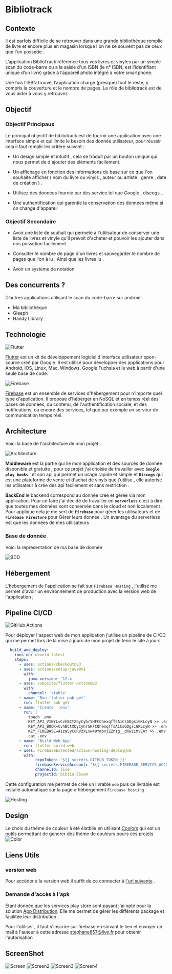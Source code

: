 # Bibliotrack


## Contexte  

Il est parfois difficile de se retrouver dans une grande bibliothéque remplie de livre et encore plus en magasin lorsque l'on ne se souvent pas de ceux que l'on possède .

L’application BiblioTrack référence tous vos livres et vinyles par un simple scan du code-barre ou a la saisie d'un ISBN (le n° ISBN,  est l’identifiant unique d’un livre) grâce à l’appareil photo intégré à votre smartphone. 

Une fois l’ISBN trouvé, l’application charge (presque) tout le reste, y compris la couverture et le nombre de pages. Le rôle de bibliotrack est de vous aider à vous y retrouvez .

## Objectif 

### Objectif Principaux 

Le principal objectif de bibliotrack est de fournir une application avec une interface simple et qui limite le besoin des donnée utilisateur, pour réussir cela il faut remplir les critére suivant  : 

- Un design simple et intuitif , cela se traduit par un bouton unique qui nous permet de d'ajouter des élèments facilement.

- Un affichage en fonction des informations de base sur ce que l'on souhaite afficher ( nom du livre ou vinyls , auteur ou artiste , genre , date de création ) .

- Utilisez des données fournie par des service tel que Google , discogs ...

- Une authentification qui garentie la conservation des données même si on change d'appareil 


### Objectif Secondaire 

- Avoir une liste de souhait qui permete à l'utilisateur de conserver une liste de livres et vinyle qu'il prévoit d'acheter et pouvoir les ajouter dans nos possetion facilement 

- Consulter le nombre de page d'un livres et sauvegarder le nombre de pages que l'on à lu . Ainsi que les livres lu . 

- Avoir un système de notation 

## Des concurrents ? 
D’autres applications utilisant le scan du code-barre sur android . 

- Ma bibliothéque 
- Gleeph 
- Handy Library

## Technologie 

![Flutter](https://img.shields.io/badge/Flutter-02569B?style=for-the-badge&logo=flutter&logoColor=white)

[Flutter](https://flutter.dev/) est un kit de développement logiciel d'interface utilisateur open-source créé par Google. Il est utilisé pour développer des applications pour Android, iOS, Linux, Mac, Windows, Google Fuchsia et le web à partir d'une seule base de code.

![Firebase](https://img.shields.io/badge/Firebase-039BE5?style=for-the-badge&logo=Firebase&logoColor=white)

[Firebase](https://firebase.google.com/) est un ensemble de services d'hébergement pour n'importe quel type d'application. Il propose d'héberger en NoSQL et en temps réel des bases de données, du contenu, de l'authentification sociale, et des notifications, ou encore des services, tel que par exemple un serveur de communication temps réel.

## Architecture 

Voici la base de l'architecture de mon projet : 

![Architecture](picture/Structure.png)

**Middleware** est la partie qui lie mon application et des sources de donnée disponible et gratuite , pour ce projet j'ai choisie de travailler avec **``Google play books ``** et son api qui permet un usage rapide et simple et **``Discogs``** qui est une plateforme de vente et d'achat de vinyls que j'utilise , elle autorise les utilisateur à crée des api facilement et sans restriction .

**BackEnd** le backend correspond au donnée crée et gérée via mon application. Pour ce faire j'ai décidé de travailler en **`serverless`** c'est à dire que toutes mes données sont conservée dans le cloud et non localement . 
Pour applique cela je me sert de **``Firebase``** pour gérer les utilisateurs et de **`Firebase Firestore`** pour Gérer leurs donnée .
Un avantage du serverless est que les données de mes utilisateurs 

### Base de donnée 

Voici la représentation de ma base de donnée 

![BDD](picture/BDD.png)

## Hébergement 

L'hebergement de l'application se fait sur `Firebase Hosting` , l'utilisé me permet d'avoir un environnement de production avec la version web de l'application ;

## Pipeline CI/CD

![GitHub Actions](https://img.shields.io/badge/github%20actions-%232671E5.svg?style=for-the-badge&logo=githubactions&logoColor=white)

Pour déployer l'aspect web de mon application j'utilise un pipeline de CI/CD qui me permet lors de la mise à jours de mon projet de tenir le site à jours 

```yml
  build_and_deploy:
    runs-on: ubuntu-latest
    steps:
      - uses: actions/checkout@v3
      - uses: actions/setup-java@v1
        with:
          java-version: '12.x'
      - uses: subosito/flutter-action@v2
        with:
          channel: 'stable' 
      - name: 'Run flutter pub get'
        run: flutter pub get
      - name: 'Create  .env'
        run: |
          touch .env
          KEY_API_VINYL=CvhBCtXbyCyhrSHFCQhexqffsAiCsGDgsiGKLcyN >> .env
          KEY_API_BOOK=CvhBCtXbyCyhrSHFCQhexqffsAiCsGDgsiGKLcyN >> .env
          KEY_FIREBASE=AIzaSyCuRVzxLxw49YmbvjZZn1g__dXw1iMvEAY >> .env
          cat .env  
      - name: 'Build Web App'
        run: flutter build web
      - uses: FirebaseExtended/action-hosting-deploy@v0
        with:
             repoToken: '${{ secrets.GITHUB_TOKEN }}'
             firebaseServiceAccount: '${{ secrets.FIREBASE_SERVICE_ACCOUNT_BIBLIO_55CA4 }}'
             channelId: live
             projectId: biblio-55ca4
```

Cette configuration me permet de crée un livrable `web` puis ce livrable est installé automatique sur la page d'hébergement `Firebase hosting`


![Hosting](picture/hosting.png)


## Design 
Le choix du théme de couleur à été élatblie en utilisant [Coolors](https://coolors.co/) qui est un outils permettant de generer des théme de couleurs pours ces projets 
![Color](picture/color.png)

## Liens Utils

### version web 

Pour accèder à la version web il suffit de ce connecter à [l'url suivante](https://biblio-55ca4.firebaseapp.com/#/) .

### Demande d'accès à l'apk

Etant donnée que les services play store sont payant j'ai opté pour la solution [App Distribution](https://appdistribution.firebase.dev/i/9174b245f6d0f3ac). Elle me permet de gérer les différents package et facilitée leur distribution .

Pour l'utiliser , il faut s'inscrire sur firebase en suivant le lien et envoyer un mail à l'auteur à cette adresse stephane857@live.fr pour obtenir l'autorisation 

## ScreenShot
![Screen](picture/Screen1.png)
![Screen2](picture/Screen2.png)
![Screen3](picture/Screen3.png)
![Screen4](picture/Screen4.png)


